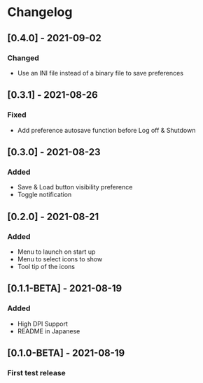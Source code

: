 # Changelog

## [0.4.0] - 2021-09-02

### Changed
- Use an INI file instead of a binary file to save preferences

## [0.3.1] - 2021-08-26

### Fixed
- Add preference autosave function before Log off & Shutdown

## [0.3.0] - 2021-08-23

### Added
- Save & Load button visibility preference
- Toggle notification

## [0.2.0] - 2021-08-21

### Added
- Menu to launch on start up
- Menu to select icons to show
- Tool tip of the icons

## [0.1.1-BETA] - 2021-08-19

### Added
- High DPI Support
- README in Japanese

## [0.1.0-BETA] - 2021-08-19

### First test release
